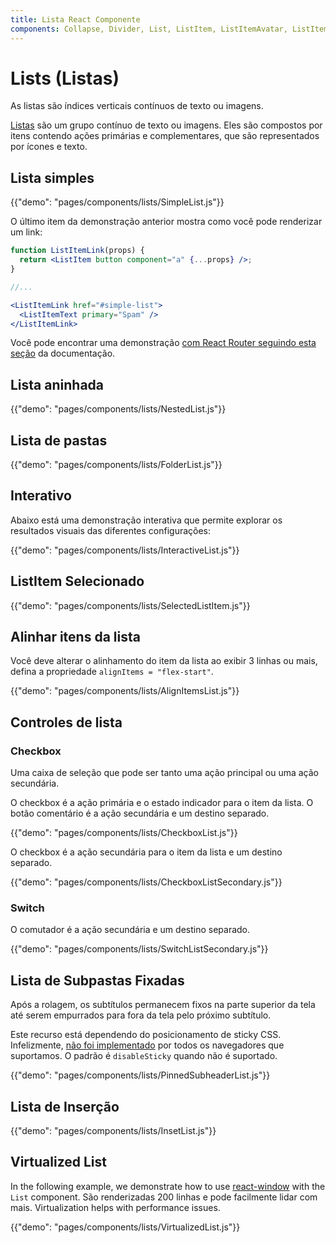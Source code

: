 ```yaml
---
title: Lista React Componente
components: Collapse, Divider, List, ListItem, ListItemAvatar, ListItemIcon, ListItemSecondaryAction, ListItemText, ListSubheader
---
```


# Lists (Listas)

<p class="description">As listas são índices verticais contínuos de texto ou imagens.</p>

[Listas](https://material.io/design/components/lists.html) são um grupo contínuo de texto ou imagens. Eles são compostos por itens contendo ações primárias e complementares, que são representados por ícones e texto.

## Lista simples

{{"demo": "pages/components/lists/SimpleList.js"}}

O último item da demonstração anterior mostra como você pode renderizar um link:

```jsx
function ListItemLink(props) {
  return <ListItem button component="a" {...props} />;
}

//...

<ListItemLink href="#simple-list">
  <ListItemText primary="Spam" />
</ListItemLink>
```

Você pode encontrar uma demonstração [com React Router seguindo esta seção](/guides/composition/#react-router) da documentação.

## Lista aninhada

{{"demo": "pages/components/lists/NestedList.js"}}

## Lista de pastas

{{"demo": "pages/components/lists/FolderList.js"}}

## Interativo

Abaixo está uma demonstração interativa que permite explorar os resultados visuais das diferentes configurações:

{{"demo": "pages/components/lists/InteractiveList.js"}}

## ListItem Selecionado

{{"demo": "pages/components/lists/SelectedListItem.js"}}

## Alinhar itens da lista

Você deve alterar o alinhamento do item da lista ao exibir 3 linhas ou mais, defina a propriedade `alignItems = "flex-start"`.

{{"demo": "pages/components/lists/AlignItemsList.js"}}

## Controles de lista

### Checkbox

Uma caixa de seleção que pode ser tanto uma ação principal ou uma ação secundária.

O checkbox é a ação primária e o estado indicador para o item da lista. O botão comentário é a ação secundária e um destino separado.

{{"demo": "pages/components/lists/CheckboxList.js"}}

O checkbox é a ação secundária para o item da lista e um destino separado.

{{"demo": "pages/components/lists/CheckboxListSecondary.js"}}

### Switch

O comutador é a ação secundária e um destino separado.

{{"demo": "pages/components/lists/SwitchListSecondary.js"}}

## Lista de Subpastas Fixadas

Após a rolagem, os subtítulos permanecem fixos na parte superior da tela até serem empurrados para fora da tela pelo próximo subtítulo.

Este recurso está dependendo do posicionamento de sticky CSS. Infelizmente, [não foi implementado](https://caniuse.com/#search=sticky) por todos os navegadores que suportamos. O padrão é `disableSticky` quando não é suportado.

{{"demo": "pages/components/lists/PinnedSubheaderList.js"}}

## Lista de Inserção

{{"demo": "pages/components/lists/InsetList.js"}}

## Virtualized List

In the following example, we demonstrate how to use [react-window](https://github.com/bvaughn/react-window) with the `List` component. São renderizadas 200 linhas e pode facilmente lidar com mais. Virtualization helps with performance issues.

{{"demo": "pages/components/lists/VirtualizedList.js"}}